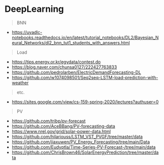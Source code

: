 # DeepLearning

> BNN
- https://uvadlc-notebooks.readthedocs.io/en/latest/tutorial_notebooks/DL2/Bayesian_Neural_Networks/dl2_bnn_tut1_students_with_answers.html

> Load
- https://tips.energy.or.kr/egydata/contest.do
- https://blog.naver.com/chunsa0127/222427763833
- https://github.com/pedrolarben/ElectricDemandForecasting-DL
- https://github.com/w1074098501/Seq2seq-LSTM-load-prediction-with-weather

> etc.
- https://sites.google.com/view/cs-159-spring-2020/lectures?authuser=0

> PV
- https://github.com/tribp/pv-forecast
- https://github.com/AceBBang/PV-forecasting-data
- https://www.nrel.gov/grid/solar-power-data.html
- https://github.com/hilariouss/LSTM_VST_PVGF/tree/master/data
- https://github.com/jiaxuwen/PV_Energy_Forecasting/tree/main/Data
- https://github.com/Eudyptla/Time-Series-PV-Forecast-/tree/main/data
- https://github.com/ChrisBrown46/SolarEnergyPrediction/tree/master/data
